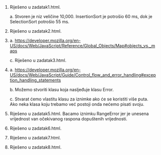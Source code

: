 1. Riješeno u zadatak1.html.

    a. Stvoren je niz veličine 10,000. InsertionSort je potrošio 60 ms, dok je SelectionSort potrošio 55 ms.

2. Riješeno u zadatak2.html.

3. a. https://developer.mozilla.org/en-US/docs/Web/JavaScript/Reference/Global_Objects/Map#objects_vs._maps

    c. Riješeno u zadatak3.html.

4. a. https://developer.mozilla.org/en-US/docs/Web/JavaScript/Guide/Control_flow_and_error_handling#exception_handling_statements

    b. Možemo stvoriti klasu koja nasljeđuje klasu Error.

    c. Stvarat ćemo vlastitu klasu za iznimke ako će se koristiti više puta. Ako neka klasa koju trebamo već postoji onda nećemo pisati svoju.

5. Riješeno u zadatak5.html. Bacamo iznimku RangeError jer je unesena vrijednost van očekivanog raspona dopuštenih vrijednosti.

6. Riješeno u zadatak6.html.

7. Riješeno u zadatak7.html.

8. Riješeno u zadatak8.html.